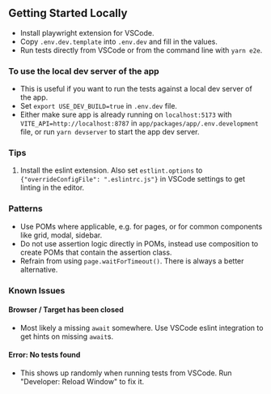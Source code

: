 ## Getting Started Locally

-   Install playwright extension for VSCode.
-   Copy `.env.dev.template` into `.env.dev` and fill in the values.
-   Run tests directly from VSCode or from the command line with `yarn e2e`.

### To use the local dev server of the app

-   This is useful if you want to run the tests against a local dev server of
    the app.
-   Set `export USE_DEV_BUILD=true` in `.env.dev` file.
-   Either make sure app is already running on `localhost:5173` with
    `VITE_API=http://localhost:8787` in `app/packages/app/.env.development`
    file, or run `yarn devserver` to start the app dev server.

### Tips

1. Install the eslint extension. Also set `estlint.options` to
   `{"overrideConfigFile": ".eslintrc.js"}` in VSCode settings to get linting
   in the editor.

### Patterns

-   Use POMs where applicable, e.g. for pages, or for common components like
    grid, modal, sidebar.
-   Do not use assertion logic directly in POMs, instead use composition to
    create POMs that contain the assertion class.
-   Refrain from using `page.waitForTimeout()`. There is always a better
    alternative.

### Known Issues

#### Browser / Target has been closed

-   Most likely a missing `await` somewhere. Use VSCode eslint integration to
    get hints on missing `await`s.

#### Error: No tests found

-   This shows up randomly when running tests from VSCode. Run "Developer:
    Reload Window" to fix it.
